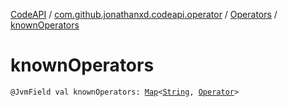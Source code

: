 [CodeAPI](../../index.md) / [com.github.jonathanxd.codeapi.operator](../index.md) / [Operators](index.md) / [knownOperators](.)

# knownOperators

`@JvmField val knownOperators: `[`Map`](https://kotlinlang.org/api/latest/jvm/stdlib/kotlin.collections/-map/index.html)`<`[`String`](https://kotlinlang.org/api/latest/jvm/stdlib/kotlin/-string/index.html)`, `[`Operator`](../-operator/index.md)`>`
